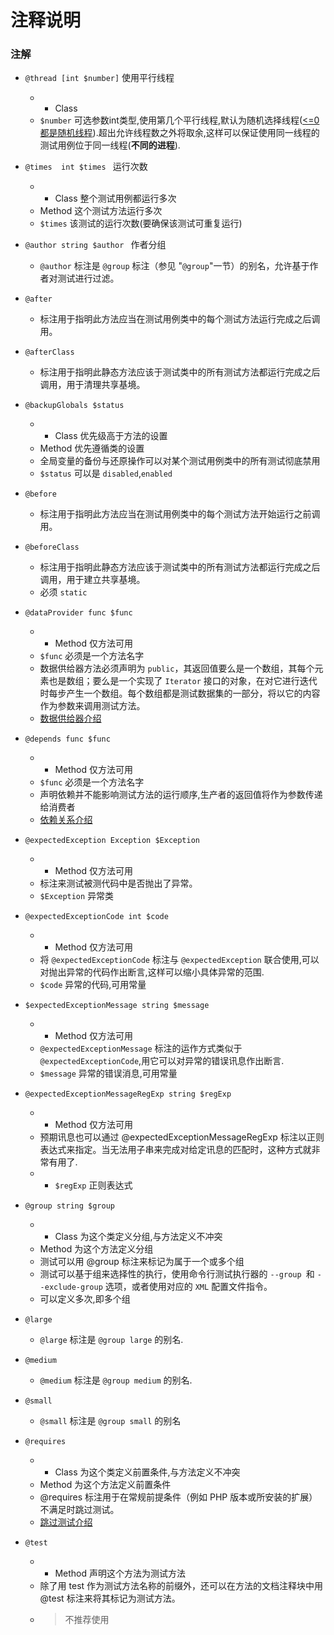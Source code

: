 # 注释说明

### 注解


* `@thread [int $number]`   使用平行线程
    * * Class
    * `$number` 可选参数int类型,使用第几个平行线程,默认为随机选择线程(<u><=0 都是随机线程</u>).超出允许线程数之外将取余,这样可以保证使用同一线程的测试用例位于同一线程(**不同的进程**).
* `@times  int $times `   运行次数
    * * Class 整个测试用例都运行多次
    * Method 这个测试方法运行多次
    * `$times` 该测试的运行次数(要确保该测试可重复运行)
* `@author string $author ` 作者分组
    * `@author` 标注是 `@group` 标注（参见 "`@group`"一节）的别名，允许基于作者对测试进行过滤。
* `@after`
    * 标注用于指明此方法应当在测试用例类中的每个测试方法运行完成之后调用。
* `@afterClass`
    * 标注用于指明此静态方法应该于测试类中的所有测试方法都运行完成之后调用，用于清理共享基境。

* `@backupGlobals $status`
    *   + Class 优先级高于方法的设置
    + Method 优先遵循类的设置
    * 全局变量的备份与还原操作可以对某个测试用例类中的所有测试彻底禁用
    * `$status` 可以是 `disabled`,`enabled`
* `@before`
    * 标注用于指明此方法应当在测试用例类中的每个测试方法开始运行之前调用。

* `@beforeClass`
    * 标注用于指明此静态方法应该于测试类中的所有测试方法都运行完成之后调用，用于建立共享基境。
    * 必须 `static`

* `@dataProvider func $func`
    *   + Method 仅方法可用
    *   `$func` 必须是一个方法名字
    * 数据供给器方法必须声明为 `public`，其返回值要么是一个数组，其每个元素也是数组；要么是一个实现了 `Iterator` 接口的对象，在对它进行迭代时每步产生一个数组。每个数组都是测试数据集的一部分，将以它的内容作为参数来调用测试方法。
    * [数据供给器介绍](doc/dataProvider.md)
* `@depends func $func`
    *   + Method 仅方法可用
    *   `$func` 必须是一个方法名字
    * 声明依赖并不能影响测试方法的运行顺序,生产者的返回值将作为参数传递给消费者
    * [依赖关系介绍](doc/depends.md)
* `@expectedException Exception $Exception`
    *   + Method 仅方法可用
    * 标注来测试被测代码中是否抛出了异常。
    * `$Exception` 异常类
* `@expectedExceptionCode int $code`
    *   + Method 仅方法可用
    * 将 `@expectedExceptionCode` 标注与 `@expectedException` 联合使用,可以对抛出异常的代码作出断言,这样可以缩小具体异常的范围.
    * `$code` 异常的代码,可用常量
* `$expectedExceptionMessage string $message`
    *   + Method 仅方法可用
    * `@expectedExceptionMessage` 标注的运作方式类似于 `@expectedExceptionCode`,用它可以对异常的错误讯息作出断言.
    * `$message` 异常的错误消息,可用常量
* `@expectedExceptionMessageRegExp string $regExp`
    *   + Method 仅方法可用
    * 预期讯息也可以通过 @expectedExceptionMessageRegExp 标注以正则表达式来指定。当无法用子串来完成对给定讯息的匹配时，这种方式就非常有用了.
    *  + `$regExp` 正则表达式
* `@group string $group `
    * + Class 为这个类定义分组,与方法定义不冲突
    + Method 为这个方法定义分组
    * 测试可以用 @group 标注来标记为属于一个或多个组
    * 测试可以基于组来选择性的执行，使用命令行测试执行器的 `--group `和 `--exclude-group` 选项，或者使用对应的 `XML` 配置文件指令。
    * 可以定义多次,即多个组
* `@large`
    * `@large` 标注是 `@group large` 的别名.
* `@medium`
    * `@medium` 标注是 `@group medium` 的别名.
* `@small`
    * `@small` 标注是 `@group small` 的别名
* `@requires`
    *   + Class 为这个类定义前置条件,与方法定义不冲突
    + Method 为这个方法定义前置条件
    * @requires 标注用于在常规前提条件（例如 PHP 版本或所安装的扩展）不满足时跳过测试。
    * [跳过测试介绍](doc/skip.md)
* `@test`
    * + Method 声明这个方法为测试方法
    * 除了用 test 作为测试方法名称的前缀外，还可以在方法的文档注释块中用 @test 标注来将其标记为测试方法。
    * > 不推荐使用
      > 